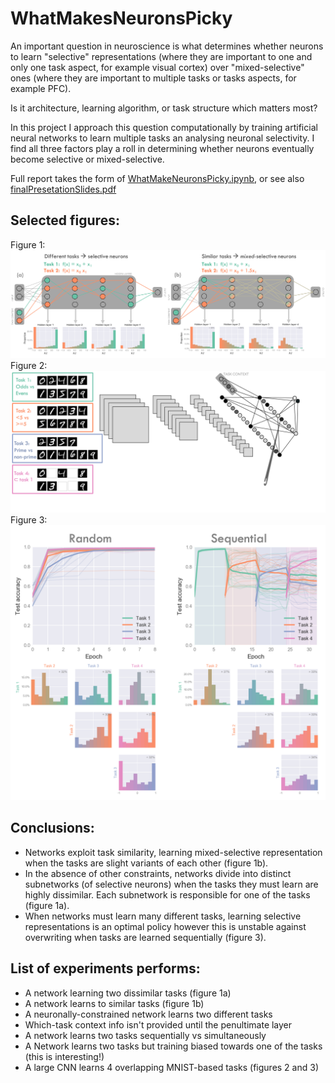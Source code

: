 # WhatMakesNeuronsPicky

An important question in neuroscience is what determines whether neurons to learn "selective" representations (where they are important to one and only one task aspect, for example visual cortex) over "mixed-selective" ones (where they are important to multiple tasks or tasks aspects, for example PFC). 

Is it architecture, learning algorithm, or task structure which matters most? 

In this project I approach this question computationally by training artificial neural networks to learn multiple tasks an analysing neuronal selectivity. I find all three factors play a roll in determining whether neurons eventually become selective or mixed-selective.

Full report takes the form of [WhatMakeNeuronsPicky.ipynb](./WhatMakeNeuronsPicky.ipynb), or see also  [finalPresetationSlides.pdf](./finalPresentationSlides.pdf)

## Selected figures: 
Figure 1: 
![](./Figures/readme1.png)
Figure 2: 
![](./Figures/readme2.png)
Figure 3: 
![](./Figures/readme3.png)

## Conclusions: 
* Networks exploit task similarity, learning mixed-selective representation when the tasks are slight variants of each other (figure 1b).
* In the absence of other constraints, networks divide into distinct subnetworks (of selective neurons) when the tasks they must learn are highly dissimilar. Each subnetwork is responsible for one of the tasks (figure 1a).  
* When networks must learn many different tasks, learning selective representations is an optimal policy however this is unstable against overwriting when tasks are learned sequentially (figure 3). 


## List of experiments performs: 
* A network learning two dissimilar tasks (figure 1a)
* A network learns to similar tasks (figure 1b)
* A neuronally-constrained network learns two different tasks
* Which-task context info isn't provided until the penultimate layer
* A network learns two tasks sequentially vs simultaneously
* A Network learns two tasks but training biased towards one of the tasks (this is interesting!)
* A large CNN learns 4 overlapping MNIST-based tasks (figures 2 and 3)

